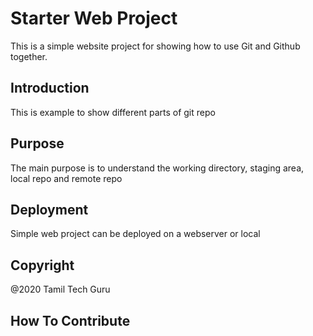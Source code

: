 # Starter Web Project

This is a simple website project for showing how to use Git and Github together.

## Introduction

This is example to show different parts of git repo

## Purpose

The main purpose is to understand the working directory, staging area, local repo and remote repo

## Deployment

Simple web project can be deployed on a webserver or local 

## Copyright

@2020 Tamil Tech Guru

## How To Contribute